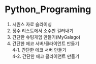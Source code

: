 # Python_Programing

1. 시퀀스 자료 슬라이싱
2. 정수 리스트에서 소수만 걸러내기
3. 간단한 슈팅게임 만들기(MyGalago)
4. 간단한 에코 서버/클라이언트 만들기<br>
4-1. 간단한 에코 서버 만들기<br>
4-2. 간단한 에코 클라이언트 만들기
